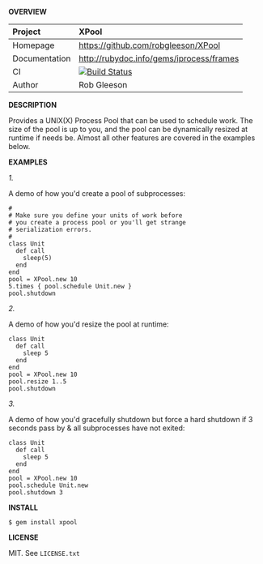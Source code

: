 __OVERVIEW__

| Project         | XPool
|:----------------|:--------------------------------------------------
| Homepage        | https://github.com/robgleeson/XPool
| Documentation   | http://rubydoc.info/gems/iprocess/frames 
| CI              | [![Build Status](https://travis-ci.org/robgleeson/XPool.png)](https://travis-ci.org/robgleeson/XPool)
| Author          | Rob Gleeson             


__DESCRIPTION__

Provides a UNIX(X) Process Pool that can be used to schedule work. The size of 
the pool is up to you, and the pool can be dynamically resized at runtime if 
needs be. Almost all other features are covered in the examples below.

__EXAMPLES__

_1._

A demo of how you'd create a pool of subprocesses:

    #
    # Make sure you define your units of work before
    # you create a process pool or you'll get strange
    # serialization errors.
    #
    class Unit
      def call
        sleep(5)
      end
    end
    pool = XPool.new 10
    5.times { pool.schedule Unit.new }
    pool.shutdown

_2._

A demo of how you'd resize the pool at runtime:

    class Unit
      def call
        sleep 5
      end
    end
    pool = XPool.new 10
    pool.resize 1..5
    pool.shutdown

_3._

A demo of how you'd gracefully shutdown but force a hard shutdown if 3 seconds
pass by & all subprocesses have not exited:

    class Unit
      def call
        sleep 5
      end
    end
    pool = XPool.new 10
    pool.schedule Unit.new
    pool.shutdown 3

__INSTALL__

    $ gem install xpool

__LICENSE__

MIT. See `LICENSE.txt` 
